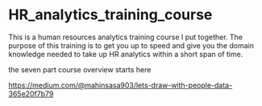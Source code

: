 # HR_analytics_training_course
This is a human resources analytics training course I put together. The purpose of this training is to get you up to speed and give you the domain knowledge  needed to take up HR analytics within a short span of time. 

the seven part course overview starts here

https://medium.com/@mahinsasa903/lets-draw-with-people-data-365e20f7b79
